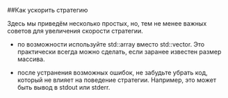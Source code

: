 ##Как ускорить стратегию

Здесь мы приведём несколько простых, но, тем не менее важных советов для увеличения скорости стратегии.

- по возможности используйте std::array вместо std::vector. Это практически всегда можно сделать, если заранее известен размер массива.

- после устранения возможных ошибок, не забудьте убрать код, который не влияет на поведение стратегии. Например, это может быть вывод в stdout или stderr.
